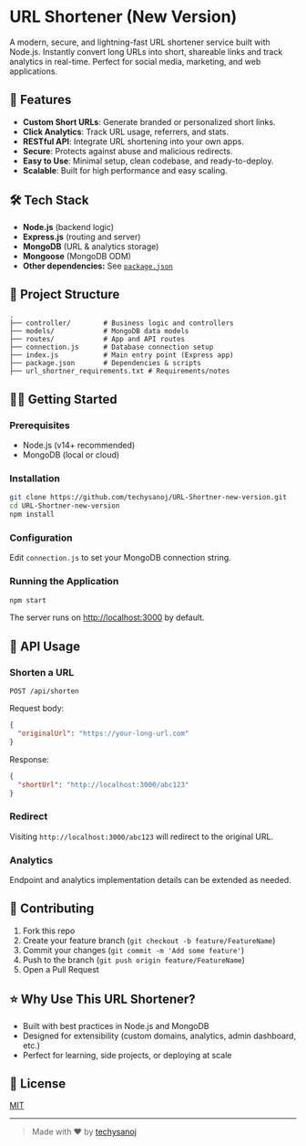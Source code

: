 # URL Shortener (New Version)

A modern, secure, and lightning-fast URL shortener service built with Node.js. Instantly convert long URLs into short, shareable links and track analytics in real-time. Perfect for social media, marketing, and web applications.

## 🚀 Features

- **Custom Short URLs**: Generate branded or personalized short links.
- **Click Analytics**: Track URL usage, referrers, and stats.
- **RESTful API**: Integrate URL shortening into your own apps.
- **Secure**: Protects against abuse and malicious redirects.
- **Easy to Use**: Minimal setup, clean codebase, and ready-to-deploy.
- **Scalable**: Built for high performance and easy scaling.

## 🛠️ Tech Stack

- **Node.js** (backend logic)
- **Express.js** (routing and server)
- **MongoDB** (URL & analytics storage)
- **Mongoose** (MongoDB ODM)
- **Other dependencies:** See [`package.json`](./package.json)

## 📂 Project Structure

```
.
├── controller/        # Business logic and controllers
├── models/            # MongoDB data models
├── routes/            # App and API routes
├── connection.js      # Database connection setup
├── index.js           # Main entry point (Express app)
├── package.json       # Dependencies & scripts
├── url_shortner_requirements.txt # Requirements/notes
```

## 🧑‍💻 Getting Started

### Prerequisites

- Node.js (v14+ recommended)
- MongoDB (local or cloud)

### Installation

```bash
git clone https://github.com/techysanoj/URL-Shortner-new-version.git
cd URL-Shortner-new-version
npm install
```

### Configuration

Edit `connection.js` to set your MongoDB connection string.

### Running the Application

```bash
npm start
```
The server runs on [http://localhost:3000](http://localhost:3000) by default.

## 📖 API Usage

### Shorten a URL

`POST /api/shorten`

Request body:
```json
{
  "originalUrl": "https://your-long-url.com"
}
```

Response:
```json
{
  "shortUrl": "http://localhost:3000/abc123"
}
```

### Redirect

Visiting `http://localhost:3000/abc123` will redirect to the original URL.

### Analytics

Endpoint and analytics implementation details can be extended as needed.

## 🤝 Contributing

1. Fork this repo
2. Create your feature branch (`git checkout -b feature/FeatureName`)
3. Commit your changes (`git commit -m 'Add some feature'`)
4. Push to the branch (`git push origin feature/FeatureName`)
5. Open a Pull Request

## ⭐️ Why Use This URL Shortener?

- Built with best practices in Node.js and MongoDB
- Designed for extensibility (custom domains, analytics, admin dashboard, etc.)
- Perfect for learning, side projects, or deploying at scale

## 📄 License

[MIT](./LICENSE)

---

> Made with ❤️ by [techysanoj](https://github.com/techysanoj)
